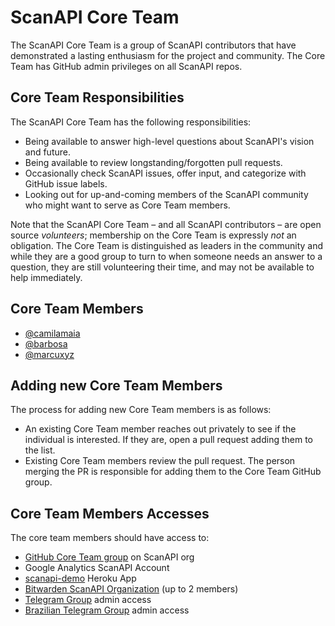 # ScanAPI Core Team

The ScanAPI Core Team is a group of ScanAPI contributors that have demonstrated a lasting enthusiasm for the project and community. The Core Team has GitHub admin privileges on all ScanAPI repos.

## Core Team Responsibilities

The ScanAPI Core Team has the following responsibilities:

- Being available to answer high-level questions about ScanAPI's vision and future.
- Being available to review longstanding/forgotten pull requests.
- Occasionally check ScanAPI issues, offer input, and categorize with GitHub issue labels.
- Looking out for up-and-coming members of the ScanAPI community who might want to serve as Core Team members.

Note that the ScanAPI Core Team – and all ScanAPI contributors – are open source _volunteers_; membership on the Core Team is expressly _not_ an obligation. The Core Team is distinguished as leaders in the community and while they are a good group to turn to when someone needs an answer to a question, they are still volunteering their time, and may not be available to help immediately.

## Core Team Members

- [@camilamaia](https://github.com/camilamaia)
- [@barbosa](https://github.com/barbosa)
- [@marcuxyz](https://github.com/marcuxyz)

## Adding new Core Team Members

The process for adding new Core Team members is as follows:

- An existing Core Team member reaches out privately to see if the individual is interested. If they are, open a pull request adding them to the list.
- Existing Core Team members review the pull request. The person merging the PR is responsible for adding them to the Core Team GitHub group.

## Core Team Members Accesses

The core team members should have access to:

- [GitHub Core Team group](https://github.com/orgs/scanapi/teams/core-team) on ScanAPI org
- Google Analytics ScanAPI Account
- [scanapi-demo](https://dashboard.heroku.com/apps/scanapi-demo) Heroku App
- [Bitwarden ScanAPI Organization](https://vault.bitwarden.com/#/organizations/727d4335-dd1f-4aca-a940-ac0c0163e787/vault) (up to 2 members)
- [Telegram Group](http://t.me/scanapi) admin access
- [Brazilian Telegram Group](http://t.me/scanapi_br) admin access
